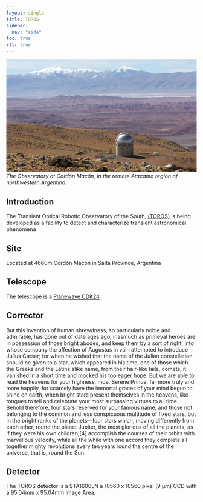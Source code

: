 ```yaml
---
layout: single
title: TOROS
sidebar:
  nav: "side"
toc: true
rtt: true
---
```

![alt text](/instruments/assets/toros/Observatory_at_the_Cordon_Macon.jpg "Observatory at the Cordon Macon")
*The Observatory at Cordón Macón, in the remote Atacama region of northwestern Argentina.*

## Introduction
The Transient Optical Robotic Observatory of the South, [(TOROS)](https://toros.utrgv.edu/) is being developed as a facility to detect and characterize transient astronomical phenomena

## Site
Located at 4660m Cordón Macón in Salta Province, Argentina

## Telescope
The telescope is a [Planewave CDK24](http://planewave.com/products-page/telescopes/24-inch-cdk-optical-tube-assembly/)

## Corrector
But this invention of human shrewdness, so particularly noble and admirable, has gone out of date ages ago, inasmuch as primeval heroes are in possession of those bright abodes, and keep them by a sort of right; into whose company the affection of Augustus in vain attempted to introduce Julius Cæsar; for when he wished that the name of the Julian constellation should be given to a star, which appeared in his time, one of those which the Greeks and the Latins alike name, from their hair-like tails, comets, it vanished in a short time and mocked his too eager hope. But we are able to read the heavens for your highness, most Serene Prince, far more truly and more happily, for scarcely have the immortal graces of your mind begun to shine on earth, when bright stars present themselves in the heavens, like tongues to tell and celebrate your most surpassing virtues to all time. Behold therefore, four stars reserved for your famous name, and those not belonging to the common and less conspicuous multitude of fixed stars, but in the bright ranks of the planets—four stars which, moving differently from each other, round the planet Jupiter, the most glorious of all the planets, as if they were his own children,[4] accomplish the courses of their orbits with marvellous velocity, while all the while with one accord they complete all together mighty revolutions every ten years round the centre of the universe, that is, round the Sun.

## Detector
The TOROS detector is a STA1600LN a 10560 x 10560 pixel (9 &mu;m) CCD with a 95.04mm x 95.04mm Image Area. 
